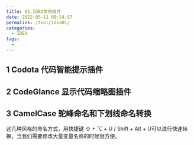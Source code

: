 ```yaml
---
title: 01.IDEA常用插件
date: 2022-05-11 09:54:57
permalink: /tool/idea01/
categories: 
  - IDEA
tags: 
  - 
---
```


## 1  Codota 代码智能提示插件

## 2 CodeGlance 显示代码缩略图插件

## 3 CamelCase 驼峰命名和下划线命名转换

这几种风格的命名方式，用快捷键 ⇧ + ⌥ + U / Shift + Alt + U可以进行快速转换，当我们需要修改大量变量名称的时候很方便。

